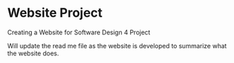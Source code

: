 Website Project
==============

Creating a Website for Software Design 4 Project

Will update the read me file as the website is developed to summarize what the website does.
